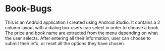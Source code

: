 # Book-Bugs

This is an Android application I created using Android Studio. It contains a 2 column layout with a dialog box users can select in order to choose a book. The price and book name are extracted from the menu depending on what the user selects. After entering all their information, user can choose to submit their info, or reset all the options they have chosen. 
